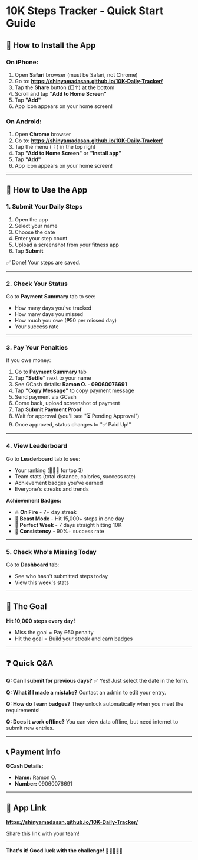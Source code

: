 # 10K Steps Tracker - Quick Start Guide

## 📲 **How to Install the App**

### **On iPhone:**
1. Open **Safari** browser (must be Safari, not Chrome)
2. Go to: **https://shinyamadasan.github.io/10K-Daily-Tracker/**
3. Tap the **Share** button (□↑) at the bottom
4. Scroll and tap **"Add to Home Screen"**
5. Tap **"Add"**
6. App icon appears on your home screen!

### **On Android:**
1. Open **Chrome** browser
2. Go to: **https://shinyamadasan.github.io/10K-Daily-Tracker/**
3. Tap the menu (⋮) in the top right
4. Tap **"Add to Home Screen"** or **"Install app"**
5. Tap **"Add"**
6. App icon appears on your home screen!

---

## 🚀 **How to Use the App**

### **1. Submit Your Daily Steps**
1. Open the app
2. Select your name
3. Choose the date
4. Enter your step count
5. Upload a screenshot from your fitness app
6. Tap **Submit**

✅ Done! Your steps are saved.

---

### **2. Check Your Status**
Go to **Payment Summary** tab to see:
- How many days you've tracked
- How many days you missed
- How much you owe (₱50 per missed day)
- Your success rate

---

### **3. Pay Your Penalties**
If you owe money:

1. Go to **Payment Summary** tab
2. Tap **"Settle"** next to your name
3. See GCash details: **Ramon O. - 09060076691**
4. Tap **"Copy Message"** to copy payment message
5. Send payment via GCash
6. Come back, upload screenshot of payment
7. Tap **Submit Payment Proof**
8. Wait for approval (you'll see "⏳ Pending Approval")
9. Once approved, status changes to "✅ Paid Up!"

---

### **4. View Leaderboard**
Go to **Leaderboard** tab to see:
- Your ranking (🥇🥈🥉 for top 3)
- Team stats (total distance, calories, success rate)
- Achievement badges you've earned
- Everyone's streaks and trends

**Achievement Badges:**
- 🔥 **On Fire** - 7+ day streak
- 💪 **Beast Mode** - Hit 15,000+ steps in one day
- 🎯 **Perfect Week** - 7 days straight hitting 10K
- 🌟 **Consistency** - 90%+ success rate

---

### **5. Check Who's Missing Today**
Go to **Dashboard** tab:
- See who hasn't submitted steps today
- View this week's stats

---

## 🎯 **The Goal**

**Hit 10,000 steps every day!**
- Miss the goal = Pay ₱50 penalty
- Hit the goal = Build your streak and earn badges

---

## ❓ **Quick Q&A**

**Q: Can I submit for previous days?**
✅ Yes! Just select the date in the form.

**Q: What if I made a mistake?**
Contact an admin to edit your entry.

**Q: How do I earn badges?**
They unlock automatically when you meet the requirements!

**Q: Does it work offline?**
You can view data offline, but need internet to submit new entries.

---

## 📞 **Payment Info**

**GCash Details:**
- **Name:** Ramon O.
- **Number:** 09060076691

---

## 🔗 **App Link**

**https://shinyamadasan.github.io/10K-Daily-Tracker/**

Share this link with your team!

---

**That's it! Good luck with the challenge!** 🚶‍♀️🚶‍♂️💪
